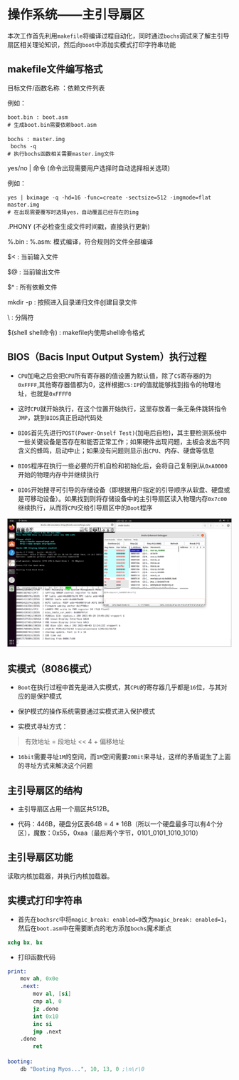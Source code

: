 # 操作系统——主引导扇区

本次工作首先利用`makefile`将编译过程自动化，同时通过`bochs`调试来了解主引导扇区相关理论知识，然后向`boot`中添加实模式打印字符串功能

## makefile文件编写格式

目标文件/函数名称 ：依赖文件列表

例如：

```console
boot.bin : boot.asm
# 生成boot.bin需要依赖boot.asm

bochs : master.img
 bochs -q
# 执行bochs函数相关需要master.img文件
```

yes/no | 命令     (命令出现需要用户选择时自动选择相关选项)

例如：

```console
yes | bximage -q -hd=16 -func=create -sectsize=512 -imgmode=flat master.img 
# 在出现需要覆写时选择yes，自动覆盖已经存在的img
```

.PHONY           (不必检查生成文件时间戳，直接执行更新)

%.bin : %.asm: 模式编译，符合规则的文件全部编译

$< : 当前输入文件

$@ : 当前输出文件

$^ : 所有依赖文件

mkdir -p : 按照进入目录递归文件创建目录文件

\ : 分隔符

$(shell shell命令) : makefile内使用shell命令格式

## BIOS（Bacis Input Output System）执行过程

+ `CPU`加电之后会把`CPU`所有寄存器的值设置为默认值，除了`CS`寄存器的为`0xFFFF`,其他寄存器值都为0，这样根据`CS:IP`的值就能够找到指令的物理地址，也就是`0xFFFF0`

+ 这时`CPU`就开始执行，在这个位置开始执行，这里存放着一条无条件跳转指令`JMP`，跳到`BIOS`真正启动代码处

+ `BIOS`首先先进行`POST(Power-Onself Test)`(加电后自检)，其主要检测系统中一些关键设备是否存在和能否正常工作；如果硬件出现问题，主板会发出不同含义的蜂鸣，启动中止；如果没有问题则显示出`CPU`、内存、硬盘等信息

+ `BIOS`程序在执行一些必要的开机自检和初始化后，会将自己复制到从`0xA0000`开始的物理内存中并继续执行

+ `BIOS`开始搜寻可引导的存储设备（即根据用户指定的引导顺序从软盘、硬盘或是可移动设备）。如果找到则将存储设备中的主引导扇区读入物理内存`0x7c00`继续执行，从而将`CPU`交给引导扇区中的`Boot`程序

![0x7c00图示](./images/2-1.png)

## 实模式（8086模式）

+ `Boot`在执行过程中首先是进入实模式，其`CPU`的寄存器几乎都是`16`位，与其对应的是保护模式

+ 保护模式的操作系统需要通过实模式进入保护模式

+ 实模式寻址方式：

 > 有效地址  =  段地址 << 4 + 偏移地址

+ `16bit`需要寻址`1M`的空间，而`1M`空间需要`20Bit`来寻址，这样的矛盾诞生了上面的寻址方式来解决这个问题

## 主引导扇区的结构

+ 主引导扇区占用一个扇区共512B。

+ 代码：446B，硬盘分区表64B = 4 * 16B（所以一个硬盘最多可以有4个分区），魔数：0x55，0xaa（最后两个字节，0101_0101_1010_1010）

## 主引导扇区功能

读取内核加载器，并执行内核加载器。

## 实模式打印字符串

+ 首先在`bochsrc`中将`magic_break: enabled=0`改为`magic_break: enabled=1`，然后在`boot.asm`中在需要断点的地方添加`bochs`魔术断点

 ```s
 xchg bx, bx
 ```

+ 打印函数代码

 ```s
 print:
     mov ah, 0x0e
     .next:
         mov al, [si]
         cmp al, 0
         jz .done
         int 0x10
         inc si
         jmp .next
     .done
         ret

 booting:
     db "Booting Myos...", 10, 13, 0 ;\n\r\0
 ```
